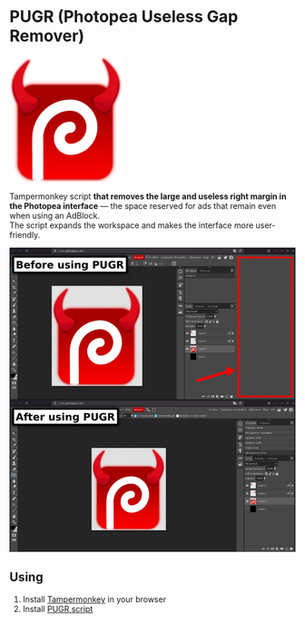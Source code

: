 # PUGR (Photopea Useless Gap Remover)

<img src="./logo.webp" width="200px" alt="pugr (Photopea Useless Gap Remover) logo">

Tampermonkey script **that removes the large and useless right margin in the Photopea interface** — the space reserved for ads that remain even when using an AdBlock.<br />
The script expands the workspace and makes the interface more user-friendly.

<img src="./screenshot1.webp" width="1000px" alt="pugr (Photopea Useless Gap Remover) using screenshot">

## Using
1. Install [Tampermonkey](https://www.tampermonkey.net/index.php) in your browser
2. Install [PUGR script]()